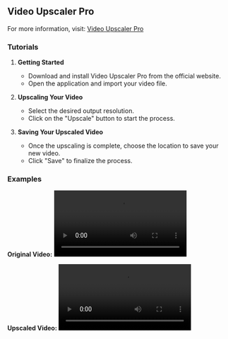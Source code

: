 ## Video Upscaler Pro

For more information, visit: [Video Upscaler Pro](https://websim.ai/p/lumy64twhrdnwald3okn(1.7%20coming%20soon))

### Tutorials

1. **Getting Started**
   - Download and install Video Upscaler Pro from the official website.
   - Open the application and import your video file.

2. **Upscaling Your Video**
   - Select the desired output resolution.
   - Click on the "Upscale" button to start the process.

3. **Saving Your Upscaled Video**
   - Once the upscaling is complete, choose the location to save your new video.
   - Click "Save" to finalize the process.

### Examples

**Original Video:**
![Original Video](https://pomf2.lain.la/f/atbybt.mp4)

**Upscaled Video:**
![Upscaled Video](https://pomf2.lain.la/f/atbybt.mp4)
